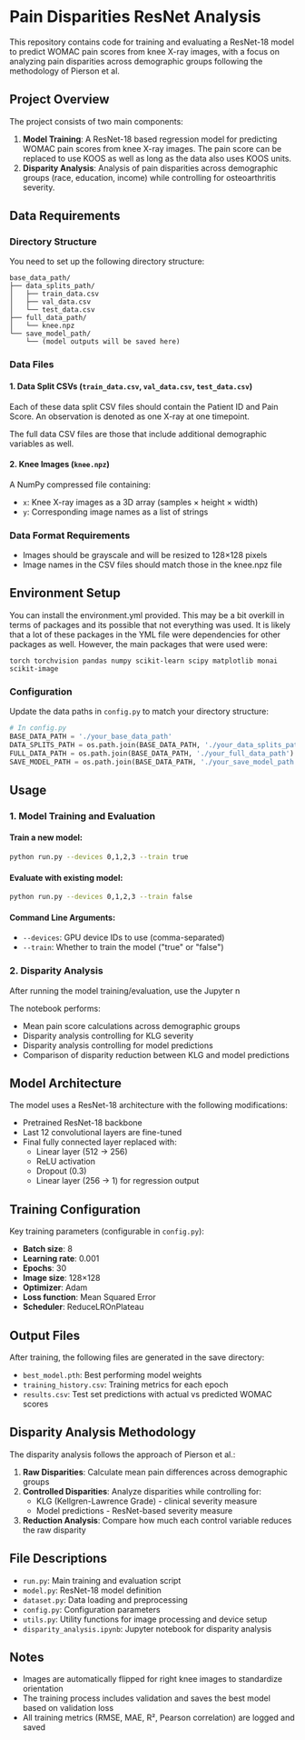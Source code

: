 # Pain Disparities ResNet Analysis

This repository contains code for training and evaluating a ResNet-18 model to predict WOMAC pain scores from knee X-ray images, with a focus on analyzing pain disparities across demographic groups following the methodology of Pierson et al.

## Project Overview

The project consists of two main components:
1. **Model Training**: A ResNet-18 based regression model for predicting WOMAC pain scores from knee X-ray images. The pain score can be replaced to use KOOS as well as long as the data also uses KOOS units. 
2. **Disparity Analysis**: Analysis of pain disparities across demographic groups (race, education, income) while controlling for osteoarthritis severity.

## Data Requirements

### Directory Structure
You need to set up the following directory structure:

```
base_data_path/
├── data_splits_path/
│   ├── train_data.csv
│   ├── val_data.csv
│   └── test_data.csv
├── full_data_path/
│   └── knee.npz
└── save_model_path/
    └── (model outputs will be saved here)
```

### Data Files

#### 1. Data Split CSVs (`train_data.csv`, `val_data.csv`, `test_data.csv`)
Each of these data split CSV files should contain the Patient ID and Pain Score. An observation is denoted as one X-ray at one timepoint.

The full data CSV files are those that include additional demographic variables as well. 

#### 2. Knee Images (`knee.npz`)
A NumPy compressed file containing:
- `x`: Knee X-ray images as a 3D array (samples × height × width)
- `y`: Corresponding image names as a list of strings

### Data Format Requirements
- Images should be grayscale and will be resized to 128×128 pixels
- Image names in the CSV files should match those in the knee.npz file

## Environment Setup
You can install the environment.yml provided. This may be a bit overkill in terms of packages and its possible that not everything was used. It is likely that a lot of these packages in the YML file were dependencies for other packages as well. However, the main packages that were used were:
```
torch torchvision pandas numpy scikit-learn scipy matplotlib monai scikit-image
```

### Configuration
Update the data paths in `config.py` to match your directory structure:

```python
# In config.py
BASE_DATA_PATH = './your_base_data_path'
DATA_SPLITS_PATH = os.path.join(BASE_DATA_PATH, './your_data_splits_path')
FULL_DATA_PATH = os.path.join(BASE_DATA_PATH, './your_full_data_path')
SAVE_MODEL_PATH = os.path.join(BASE_DATA_PATH, './your_save_model_path')
```

## Usage

### 1. Model Training and Evaluation

#### Train a new model:
```bash
python run.py --devices 0,1,2,3 --train true
```

#### Evaluate with existing model:
```bash
python run.py --devices 0,1,2,3 --train false
```

#### Command Line Arguments:
- `--devices`: GPU device IDs to use (comma-separated)
- `--train`: Whether to train the model ("true" or "false")

### 2. Disparity Analysis

After running the model training/evaluation, use the Jupyter n

The notebook performs:
- Mean pain score calculations across demographic groups
- Disparity analysis controlling for KLG severity
- Disparity analysis controlling for model predictions
- Comparison of disparity reduction between KLG and model predictions

## Model Architecture

The model uses a ResNet-18 architecture with the following modifications:
- Pretrained ResNet-18 backbone
- Last 12 convolutional layers are fine-tuned
- Final fully connected layer replaced with:
  - Linear layer (512 → 256)
  - ReLU activation
  - Dropout (0.3)
  - Linear layer (256 → 1) for regression output

## Training Configuration

Key training parameters (configurable in `config.py`):
- **Batch size**: 8
- **Learning rate**: 0.001
- **Epochs**: 30
- **Image size**: 128×128
- **Optimizer**: Adam
- **Loss function**: Mean Squared Error
- **Scheduler**: ReduceLROnPlateau

## Output Files

After training, the following files are generated in the save directory:
- `best_model.pth`: Best performing model weights
- `training_history.csv`: Training metrics for each epoch
- `results.csv`: Test set predictions with actual vs predicted WOMAC scores

## Disparity Analysis Methodology

The disparity analysis follows the approach of Pierson et al.:

1. **Raw Disparities**: Calculate mean pain differences across demographic groups
2. **Controlled Disparities**: Analyze disparities while controlling for:
   - KLG (Kellgren-Lawrence Grade) - clinical severity measure
   - Model predictions - ResNet-based severity measure
3. **Reduction Analysis**: Compare how much each control variable reduces the raw disparity

## File Descriptions

- `run.py`: Main training and evaluation script
- `model.py`: ResNet-18 model definition
- `dataset.py`: Data loading and preprocessing
- `config.py`: Configuration parameters
- `utils.py`: Utility functions for image processing and device setup
- `disparity_analysis.ipynb`: Jupyter notebook for disparity analysis

## Notes

- Images are automatically flipped for right knee images to standardize orientation
- The training process includes validation and saves the best model based on validation loss
- All training metrics (RMSE, MAE, R², Pearson correlation) are logged and saved

